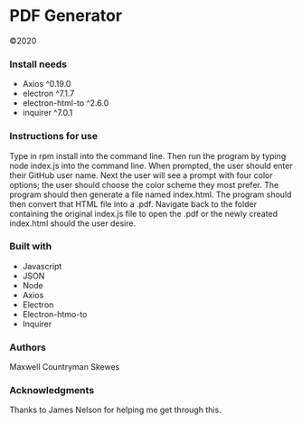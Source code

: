 # PDF Generator
©2020

### Install needs
* Axios ^0.19.0
* electron ^7.1.7
* electron-html-to ^2.6.0
* inquirer ^7.0.1

### Instructions for use
Type in rpm install into the command line.
Then run the program by typing node index.js into the command line.
When prompted, the user should enter their GitHub user name.
Next the user will see a prompt with four color options; the user should choose the color scheme they most prefer.
The program should then generate a file named index.html.
The program should then convert that HTML file into a .pdf.
Navigate back to the folder containing the original index.js file to open the .pdf or the newly created index.html should the user desire.

### Built with
* Javascript
* JSON
* Node
* Axios
* Electron
* Electron-htmo-to
* Inquirer

### Authors
Maxwell Countryman Skewes

### Acknowledgments
Thanks to James Nelson for helping me get through this.

